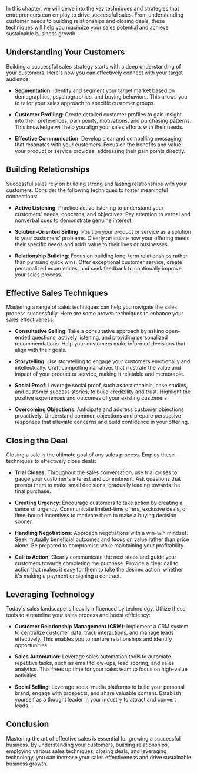 
In this chapter, we will delve into the key techniques and strategies that entrepreneurs can employ to drive successful sales. From understanding customer needs to building relationships and closing deals, these techniques will help you maximize your sales potential and achieve sustainable business growth.

Understanding Your Customers
----------------------------

Building a successful sales strategy starts with a deep understanding of your customers. Here's how you can effectively connect with your target audience:

* **Segmentation**: Identify and segment your target market based on demographics, psychographics, and buying behaviors. This allows you to tailor your sales approach to specific customer groups.

* **Customer Profiling**: Create detailed customer profiles to gain insight into their preferences, pain points, motivations, and purchasing patterns. This knowledge will help you align your sales efforts with their needs.

* **Effective Communication**: Develop clear and compelling messaging that resonates with your customers. Focus on the benefits and value your product or service provides, addressing their pain points directly.

Building Relationships
----------------------

Successful sales rely on building strong and lasting relationships with your customers. Consider the following techniques to foster meaningful connections:

* **Active Listening**: Practice active listening to understand your customers' needs, concerns, and objectives. Pay attention to verbal and nonverbal cues to demonstrate genuine interest.

* **Solution-Oriented Selling**: Position your product or service as a solution to your customers' problems. Clearly articulate how your offering meets their specific needs and adds value to their lives or businesses.

* **Relationship Building**: Focus on building long-term relationships rather than pursuing quick wins. Offer exceptional customer service, create personalized experiences, and seek feedback to continually improve your sales process.

Effective Sales Techniques
--------------------------

Mastering a range of sales techniques can help you navigate the sales process successfully. Here are some proven techniques to enhance your sales effectiveness:

* **Consultative Selling**: Take a consultative approach by asking open-ended questions, actively listening, and providing personalized recommendations. Help your customers make informed decisions that align with their goals.

* **Storytelling**: Use storytelling to engage your customers emotionally and intellectually. Craft compelling narratives that illustrate the value and impact of your product or service, making it relatable and memorable.

* **Social Proof**: Leverage social proof, such as testimonials, case studies, and customer success stories, to build credibility and trust. Highlight the positive experiences and outcomes of your existing customers.

* **Overcoming Objections**: Anticipate and address customer objections proactively. Understand common objections and prepare persuasive responses that alleviate concerns and build confidence in your offering.

Closing the Deal
----------------

Closing a sale is the ultimate goal of any sales process. Employ these techniques to effectively close deals:

* **Trial Closes**: Throughout the sales conversation, use trial closes to gauge your customer's interest and commitment. Ask questions that prompt them to make small decisions, gradually leading towards the final purchase.

* **Creating Urgency**: Encourage customers to take action by creating a sense of urgency. Communicate limited-time offers, exclusive deals, or time-bound incentives to motivate them to make a buying decision sooner.

* **Handling Negotiations**: Approach negotiations with a win-win mindset. Seek mutually beneficial outcomes and focus on value rather than price alone. Be prepared to compromise while maintaining your profitability.

* **Call to Action**: Clearly communicate the next steps and guide your customers towards completing the purchase. Provide a clear call to action that makes it easy for them to take the desired action, whether it's making a payment or signing a contract.

Leveraging Technology
---------------------

Today's sales landscape is heavily influenced by technology. Utilize these tools to streamline your sales process and boost efficiency:

* **Customer Relationship Management (CRM)**: Implement a CRM system to centralize customer data, track interactions, and manage leads effectively. This enables you to nurture relationships and identify opportunities.

* **Sales Automation**: Leverage sales automation tools to automate repetitive tasks, such as email follow-ups, lead scoring, and sales analytics. This frees up time for your sales team to focus on high-value activities.

* **Social Selling**: Leverage social media platforms to build your personal brand, engage with prospects, and share valuable content. Establish yourself as a thought leader in your industry to attract and convert leads.

Conclusion
----------

Mastering the art of effective sales is essential for growing a successful business. By understanding your customers, building relationships, employing various sales techniques, closing deals, and leveraging technology, you can increase your sales effectiveness and drive sustainable business growth.
